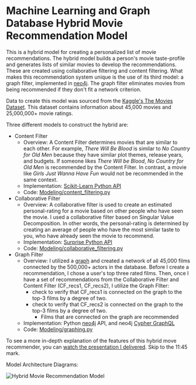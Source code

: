# Machine Learning and Graph Database Hybrid Movie Recommendation Model 

This is a hybrid model for creating a personalized list of movie recommendations. The hybrid model builds a person's movie taste-profile and generates lists of similar movies to develop the recommendations. These are created using collaborative filtering and content filtering. What makes this recommendation system unique is the use of its third model: a graph filter, implemented in [neo4j](https://neo4j.com/). The graph filter eliminates movies from being recommended if they don't fit a network criterion. 

Data to create this model was sourced from the [Kaggle's The Movies Dataset](https://www.kaggle.com/rounakbanik/the-movies-dataset). This dataset contains information about 45,000 movies and 25,000,000+ movie ratings. 

Three different models to construct the hybrid are:

- Content Filter
  - Overview: A Content Filter determines movies that are similar to each other. For example, *There Will Be Blood* is similar to *No Country for Old Men* because they have similar plot themes, release years, and budgets. If someone likes *There Will be Blood*, *No Country for Old Men* is recommended by the Content Filter. In contrast, a movie like *Girls Just Wanna Have Fun* would not be recommended in the same context. 
  - Implementation: [Scikit-Learn Python API](https://scikit-learn.org/stable/)
  - Code: [Modeling/content_filtering.py](https://github.com/ChicagoDev/MovieRecommender_AI/blob/master/Modeling/content_filtering.py)
- Collaborative Filter
  - Overview: A collaborative filter is used to create an estimated personal-rating for a movie based on other people who have seen the movie. I used a collaborative filter based on Singular Value Decomposition. In other words, the personal-rating is determined by creating an average of people who have the most similar taste to you, who have already seen the movie to recommend.  
  - Implementation: [Surprise Python API](http://surpriselib.com/)
  - Code: [Modeling/collaborative_filtering.py](https://github.com/ChicagoDev/MovieRecommender_AI/blob/master/Modeling/collaborative_filtering.py)
- Graph Filter
  - Overview: I utilized a [graph](https://en.wikipedia.org/wiki/Graph_(abstract_data_type)) and created a network of all 45,000 films connected by the 500,000+ actors in the database. Before I create a recommendation, I chose a user's top three rated films. Then, once I have a set of recommendations from the Collaborative Filter and Content Filter (CF_recs1, CF_recs2), I utilize the Graph FIlter: 
    - check to verify that CF_recs1 is connected on the graph to the top-3 films by a degree of two. 
    - check to verify that CF_recs2 is connected on the graph to the top-3 films by a degree of two. 
      - Films that are connected on the graph are recommended
  - Implementation: Python [neo4j]([https://neo4j.com](https://neo4j.com/)) API, and neo4j [Cypher GraphQL](https://neo4j.com/developer/cypher-query-language/)
  - Code: [Modeling/graphing.py](https://github.com/ChicagoDev/MovieRecommender_AI/blob/master/Modeling/graphing.py)

To see a more in-depth explanation of the features of this hybrid move recommender, you can [watch the presentation I delivered](https://livestream.com/metis/events/8591480). Skip to the 11:45 mark.

Model Architecture Diagrams:

![Hybrid Movie Recommendation Model](http://i65.tinypic.com/1zcilop.jpg)
